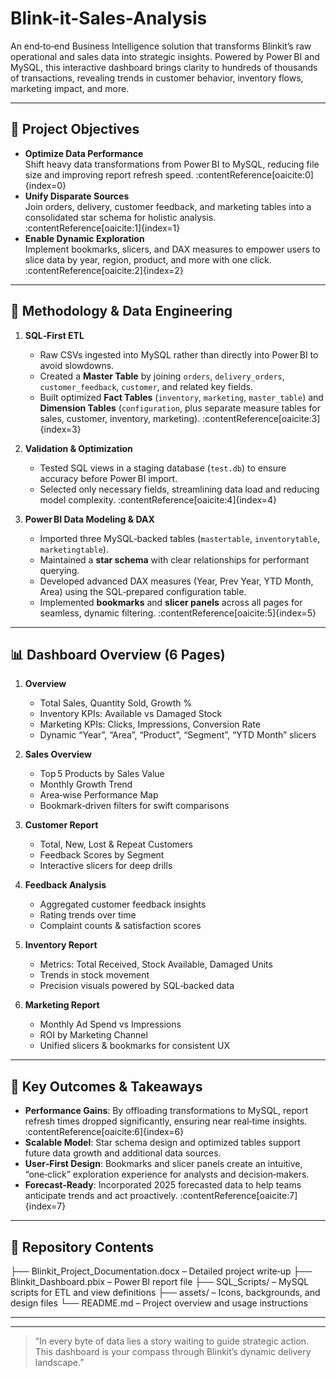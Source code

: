 # Blink-it-Sales-Analysis

An end‑to‑end Business Intelligence solution that transforms Blinkit’s raw operational and sales data into strategic insights. Powered by Power BI and MySQL, this interactive dashboard brings clarity to hundreds of thousands of transactions, revealing trends in customer behavior, inventory flows, marketing impact, and more.  

---

## 🚀 Project Objectives

- **Optimize Data Performance**  
  Shift heavy data transformations from Power BI to MySQL, reducing file size and improving report refresh speed. :contentReference[oaicite:0]{index=0}  
- **Unify Disparate Sources**  
  Join orders, delivery, customer feedback, and marketing tables into a consolidated star schema for holistic analysis. :contentReference[oaicite:1]{index=1}  
- **Enable Dynamic Exploration**  
  Implement bookmarks, slicers, and DAX measures to empower users to slice data by year, region, product, and more with one click. :contentReference[oaicite:2]{index=2}  

---

## 🔧 Methodology & Data Engineering

1. **SQL‑First ETL**  
   - Raw CSVs ingested into MySQL rather than directly into Power BI to avoid slowdowns.  
   - Created a **Master Table** by joining `orders`, `delivery_orders`, `customer_feedback`, `customer`, and related key fields.  
   - Built optimized **Fact Tables** (`inventory`, `marketing`, `master_table`) and **Dimension Tables** (`configuration`, plus separate measure tables for sales, customer, inventory, marketing). :contentReference[oaicite:3]{index=3}  

2. **Validation & Optimization**  
   - Tested SQL views in a staging database (`test.db`) to ensure accuracy before Power BI import.  
   - Selected only necessary fields, streamlining data load and reducing model complexity. :contentReference[oaicite:4]{index=4}  

3. **Power BI Data Modeling & DAX**  
   - Imported three MySQL‑backed tables (`mastertable`, `inventorytable`, `marketingtable`).  
   - Maintained a **star schema** with clear relationships for performant querying.  
   - Developed advanced DAX measures (Year, Prev Year, YTD Month, Area) using the SQL‑prepared configuration table.  
   - Implemented **bookmarks** and **slicer panels** across all pages for seamless, dynamic filtering. :contentReference[oaicite:5]{index=5}  

---

## 📊 Dashboard Overview (6 Pages)

1. **Overview**  
   - Total Sales, Quantity Sold, Growth %  
   - Inventory KPIs: Available vs Damaged Stock  
   - Marketing KPIs: Clicks, Impressions, Conversion Rate  
   - Dynamic “Year”, “Area”, “Product”, “Segment”, “YTD Month” slicers  

2. **Sales Overview**  
   - Top 5 Products by Sales Value  
   - Monthly Growth Trend  
   - Area‑wise Performance Map  
   - Bookmark‑driven filters for swift comparisons  

3. **Customer Report**  
   - Total, New, Lost & Repeat Customers  
   - Feedback Scores by Segment  
   - Interactive slicers for deep drills  

4. **Feedback Analysis**  
   - Aggregated customer feedback insights  
   - Rating trends over time  
   - Complaint counts & satisfaction scores  

5. **Inventory Report**  
   - Metrics: Total Received, Stock Available, Damaged Units  
   - Trends in stock movement  
   - Precision visuals powered by SQL‑backed data  

6. **Marketing Report**  
   - Monthly Ad Spend vs Impressions  
   - ROI by Marketing Channel  
   - Unified slicers & bookmarks for consistent UX  

---

## 🌟 Key Outcomes & Takeaways

- **Performance Gains**: By offloading transformations to MySQL, report refresh times dropped significantly, ensuring near real‑time insights. :contentReference[oaicite:6]{index=6}  
- **Scalable Model**: Star schema design and optimized tables support future data growth and additional data sources.  
- **User‑First Design**: Bookmarks and slicer panels create an intuitive, “one‑click” exploration experience for analysts and decision‑makers.  
- **Forecast‑Ready**: Incorporated 2025 forecasted data to help teams anticipate trends and act proactively. :contentReference[oaicite:7]{index=7}  

---

## 📂 Repository Contents

├── Blinkit_Project_Documentation.docx – Detailed project write‑up
├── Blinkit_Dashboard.pbix – Power BI report file
├── SQL_Scripts/ – MySQL scripts for ETL and view definitions
├── assets/ – Icons, backgrounds, and design files
└── README.md – Project overview and usage instructions

---


---


> “In every byte of data lies a story waiting to guide strategic action. This dashboard is your compass through Blinkit’s dynamic delivery landscape.”  

